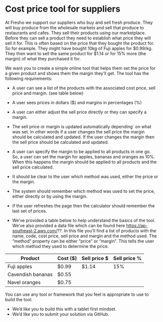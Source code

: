 # Cost price tool for suppliers
At Fresho we support our suppliers who buy and sell fresh produce.  They will buy produce from the wholesale markets and sell that produce to restaurants and cafes.  They sell their products using our marketplace.  Before they can sell a product they need to establish what price they will sell it for.  This is often based on the price that they bought the product for.  So for example.  They might have bought 10kg of Fuji apples for $0.99/kg.  They then want to sell the same product for $1.14 or for 15% more (the margin) of what they purchased it for. 

We want you to create a simple online tool that helps them set the price for a given product and shows them the margin they’ll get.  The tool has the following requirements:

* A user can see a list of the products with the associated cost price, sell price and margin.  (see table below)
* A user sees prices in dollars ($) and margins in percentages (%)
* A user can either adjust the sell price directly or they can specify a margin.
* The sell price or margin is updated automatically depending` on what was set.   In other words if a user changes the sell price the margin should be calculated and updated.  If the user changes the margin then the sell price should be calculated and updated.
* A user can specify the margin to be applied to all products in one go.  So, a user can set the margin for apples, bananas and oranges as 10%.  When this happens the margin should be applied to all products and the sell price calculated.
* It should be clear to the user which method was used, either the price or the margin.
* The system should remember which method was used to set the price, either directly or by using the margin.
* If the user refreshes the page then the calculator should remember the last set of prices.

* We’ve provided a table below to help understand the basics of the tool.  We’ve also provided a data file which can be found here https://ap-southeast-2.aws.com/??.  In this file you’ll find a list of products with the name, code, cost price, sell price and margin and the method used.  The “method” property can be either “price” or “margin”.  This tells the user which method they used to determine the price.

| Product | Cost ($) | Sell price $ | Sell price % |
| ---| --- | ---- | ---- | 
| Fuji apples | $0.99 | $1.14 | 15% |
| Cavendish bananas| $0.55 | | |
| Navel oranges | $0.75 | |

You can use any tool or framework that you feel is appropriate to use to build the tool.
* We’d like you to build this with a tablet first mindset.
* We’d like you to submit your solution via GitHub.

